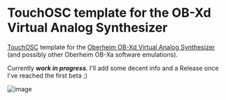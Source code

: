# TouchOSC template for the OB-Xd Virtual Analog Synthesizer

[TouchOSC](https://hexler.net/touchosc/) template for the [Oberheim OB-Xd Virtual Analog Synthesizer](https://www.discodsp.com/obxd/) (and possibly other Oberheim OB-Xa software emulations).

Currently ***work in progress***. I'll add some decent info and a Release once I've reached the first beta ;)

![image](https://github.com/user-attachments/assets/d0b9b64e-57eb-467b-a3f4-948fe72a8b7a)
